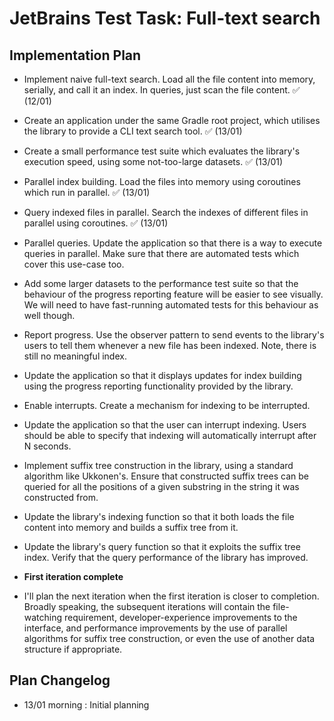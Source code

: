 # JetBrains Test Task: Full-text search

## Implementation Plan

- Implement naive full-text search. Load all the file content into memory,
  serially, and call it an index. In queries, just scan the file content.
  :white_check_mark: (12/01)

- Create an application under the same Gradle root project, which utilises the
  library to provide a CLI text search tool. :white_check_mark: (13/01)

- Create a small performance test suite which evaluates the library's execution
  speed, using some not-too-large datasets. :white_check_mark: (13/01)

- Parallel index building. Load the files into memory using coroutines which run
  in parallel. :white_check_mark: (13/01)

- Query indexed files in parallel. Search the indexes of different files in
  parallel using coroutines. :white_check_mark: (13/01)

- Parallel queries. Update the application so that there is a way to execute
  queries in parallel. Make sure that there are automated tests which cover this
  use-case too.

- Add some larger datasets to the performance test suite so that the behaviour
  of the progress reporting feature will be easier to see visually. We will need
  to have fast-running automated tests for this behaviour as well though.

- Report progress. Use the observer pattern to send events to the library's
  users to tell them whenever a new file has been indexed. Note, there is still
  no meaningful index.

- Update the application so that it displays updates for index building using
  the progress reporting functionality provided by the library.

- Enable interrupts. Create a mechanism for indexing to be interrupted.

- Update the application so that the user can interrupt indexing. Users should
  be able to specify that indexing will automatically interrupt after N seconds.

- Implement suffix tree construction in the library, using a standard algorithm
  like Ukkonen's. Ensure that constructed suffix trees can be queried for all
  the positions of a given substring in the string it was constructed from.

- Update the library's indexing function so that it both loads the file content
  into memory and builds a suffix tree from it.

- Update the library's query function so that it exploits the suffix tree index.
  Verify that the query performance of the library has improved.

- **First iteration complete**

- I'll plan the next iteration when the first iteration is closer to completion.
  Broadly speaking, the subsequent iterations will contain the file-watching
  requirement, developer-experience improvements to the interface, and
  performance improvements by the use of parallel algorithms for suffix tree
  construction, or even the use of another data structure if appropriate.

## Plan Changelog

- 13/01 morning : Initial planning


